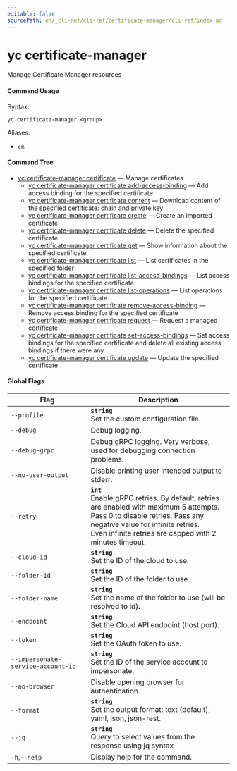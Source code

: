 ```yaml
---
editable: false
sourcePath: en/_cli-ref/cli-ref/certificate-manager/cli-ref/index.md
---
```


# yc certificate-manager

Manage Certificate Manager resources

#### Command Usage

Syntax: 

`yc certificate-manager <group>`

Aliases: 

- `cm`

#### Command Tree

- [yc certificate-manager certificate](certificate/index.md) — Manage certificates
	- [yc certificate-manager certificate add-access-binding](certificate/add-access-binding.md) — Add access binding for the specified certificate
	- [yc certificate-manager certificate content](certificate/content.md) — Download content of the specified certificate: chain and private key
	- [yc certificate-manager certificate create](certificate/create.md) — Create an imported certificate
	- [yc certificate-manager certificate delete](certificate/delete.md) — Delete the specified certificate
	- [yc certificate-manager certificate get](certificate/get.md) — Show information about the specified certificate
	- [yc certificate-manager certificate list](certificate/list.md) — List certificates in the specified folder
	- [yc certificate-manager certificate list-access-bindings](certificate/list-access-bindings.md) — List access bindings for the specified certificate
	- [yc certificate-manager certificate list-operations](certificate/list-operations.md) — List operations for the specified certificate
	- [yc certificate-manager certificate remove-access-binding](certificate/remove-access-binding.md) — Remove access binding for the specified certificate
	- [yc certificate-manager certificate request](certificate/request.md) — Request a managed certificate
	- [yc certificate-manager certificate set-access-bindings](certificate/set-access-bindings.md) — Set access bindings for the specified certificate and delete all existing access bindings if there were any
	- [yc certificate-manager certificate update](certificate/update.md) — Update the specified certificate

#### Global Flags

| Flag | Description |
|----|----|
|`--profile`|<b>`string`</b><br/>Set the custom configuration file.|
|`--debug`|Debug logging.|
|`--debug-grpc`|Debug gRPC logging. Very verbose, used for debugging connection problems.|
|`--no-user-output`|Disable printing user intended output to stderr.|
|`--retry`|<b>`int`</b><br/>Enable gRPC retries. By default, retries are enabled with maximum 5 attempts.<br/>Pass 0 to disable retries. Pass any negative value for infinite retries.<br/>Even infinite retries are capped with 2 minutes timeout.|
|`--cloud-id`|<b>`string`</b><br/>Set the ID of the cloud to use.|
|`--folder-id`|<b>`string`</b><br/>Set the ID of the folder to use.|
|`--folder-name`|<b>`string`</b><br/>Set the name of the folder to use (will be resolved to id).|
|`--endpoint`|<b>`string`</b><br/>Set the Cloud API endpoint (host:port).|
|`--token`|<b>`string`</b><br/>Set the OAuth token to use.|
|`--impersonate-service-account-id`|<b>`string`</b><br/>Set the ID of the service account to impersonate.|
|`--no-browser`|Disable opening browser for authentication.|
|`--format`|<b>`string`</b><br/>Set the output format: text (default), yaml, json, json-rest.|
|`--jq`|<b>`string`</b><br/>Query to select values from the response using jq syntax|
|`-h`,`--help`|Display help for the command.|
